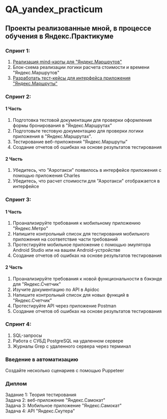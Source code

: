 # QA_yandex_practicum
## Проекты реализованные мной, в процессе обучения в Яндекс.Практикуме ##
###  Спринт 1: ###

1. [Реализация mind-карты для "Яндекс.Маршрутов"](https://github.com/stepanoff88/QA_yandex_practicum/blob/main/проект%201%20спринта/mindmap.png)
2. Блок-схема реализации логики расчета стоимости и времени "Яндекс.Маршрутов"
3. [Разработать тест-кейсы для интерфейса приложения "Яндекс.Маршруты"](https://docs.google.com/spreadsheets/d/1wNf9DfjQOUds_piBXM7hyCy3EN3ZlFpCHV9cNU1YAcY/edit?usp=sharing)

### Спринт 2: ###
#### 1 Часть ####
1. Подготовка тестовой документации для проверки оформления формы бронирования в "Яндекс.Маршрутах"
2. Подготовьте тестовую документацию для проверки логики приложения в "Яндекс.Маршрутах".
3. Тестирование веб-приложения "Яндекс.Маршруты"
4. Создание отчетов об ошибках на основе результатов тестирования
#### 2 Часть ####
1. Убедитесь, что "Аэротакси" появилось в интерфейсе приложения с помощью приложения Charles
2. Убедитесь, что расчет стоимости для "Аэротакси" отображается в интерфейсе

### Спринт 3: ###
#### 1 Часть ####
1. Проанализируйте требования к мобильному приложению "Яндекс.Метро"
2. Напишите контрольный список для тестирования мобильного приложения на соответствие части требований
3. Протестируйте мобильное приложение с помощью эмулятора Android Studio или на вашем Android-устройстве
4. Создание отчетов об ошибках на основе результатов тестирования
#### 2 Часть ####
1. Проанализируйте требования к новой функциональности в бэкэнде для "Яндекс.Счетчик"
2. Изучите документацию по API в Apidoc
3. Напишите контрольный список для новых функций в "Яндекс.Счетчик"
4. Протестируйте API через приложение Postman
5. Создание отчетов об ошибках на основе результатов тестирования
###  Спринт 4: ###
1. SQL-запросы
2. Работа с СУБД PostgreSQL на удаленном сервере
3. Журналы Grep с удаленного сервера через терминал

### Введение в автоматизацию ###
Создайте несколько сценариев с помощью Puppeteer
### Диплом ###
<div> Задание 1: Теория тестирования </div>
<div> Задача 2: веб-приложение "Яндекс.Самокат" </div>
<div>Задача 3: Мобильное приложение "Яндекс.Самокат"</div>
<div>Задача 4: API "Яндекс.Скутера"</div>
